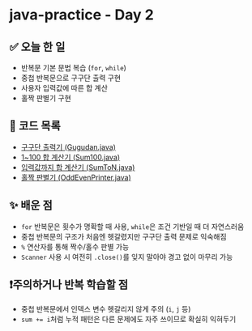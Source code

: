 # java-practice - Day 2

## ✅ 오늘 한 일
- 반복문 기본 문법 복습 (`for`, `while`)
- 중첩 반복문으로 구구단 출력 구현
- 사용자 입력값에 따른 합 계산
- 홀짝 판별기 구현

## 📁 코드 목록
- [구구단 출력기 (Gugudan.java)](./Day02/Gugudan.java)
- [1~100 합 계산기 (Sum100.java)](./Day02/Sum100.java)
- [입력값까지 합 계산기 (SumToN.java)](./Day02/SumToN.java)
- [홀짝 판별기 (OddEvenPrinter.java)](./Day02/OddEvenPrinter.java)

## ✨ 배운 점
- `for` 반복문은 횟수가 명확할 때 사용, `while`은 조건 기반일 때 더 자연스러움
- 중첩 반복문의 구조가 처음엔 헷갈렸지만 구구단 출력 문제로 익숙해짐
- `%` 연산자를 통해 짝수/홀수 판별 가능
- `Scanner` 사용 시 여전히 `.close()`를 잊지 말아야 경고 없이 마무리 가능

## ❗️주의하거나 반복 학습할 점
- 중첩 반복문에서 인덱스 변수 헷갈리지 않게 주의 (`i`, `j` 등)
- `sum += i`처럼 누적 패턴은 다른 문제에도 자주 쓰이므로 확실히 익혀두기

